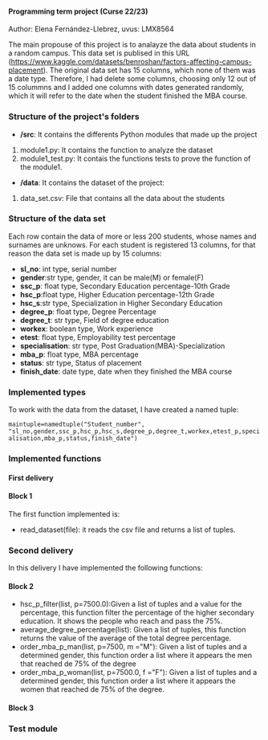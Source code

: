 #### Programming term project (Curse 22/23)

Author: Elena Fernández-Llebrez, uvus: LMX8564

The main propouse of this project is to analayze the data about students in a random campus. 
This data set is publised in this URL (https://www.kaggle.com/datasets/benroshan/factors-affecting-campus-placement). The original data set has 15 columns, which none of them was a date type. Therefore, I had delete some columns, choosing only 12 out of 15 colummns and I added one columns with dates generated randomly, which it will refer to the date when the student finished the MBA course.

### Structure of the project's folders
- **/src**: It contains the differents Python modules that made up the project
 1. module1.py: It contains the function to analyze the dataset
 2. module1_test.py: It contais the functions tests to prove the function of the module1.

- **/data**: It contains the dataset of the project:
1. data_set.csv: File that contains all the data about the students



### Structure of the data set
Each row contain the data of more or less 200 students, whose names and surnames are unknows.
For each student is registered 13 columns, for that reason the data set is made up by 15 columns:
- **sl_no**: int type, serial number
- **gender**:str type, gender, it can be male(M) or female(F)
- **ssc_p**: float type, Secondary Education percentage-10th Grade
- **hsc_p**:float type, Higher Education percentage-12th Grade
- **hsc_s**:str type, Specialization in Higher Secondary Education
- **degree_p**: float type, Degree Percentage
- **degree_t**: str type, Field of degree education
- **workex**: boolean type, Work experience
- **etest**: float type, Employability test percentage
- **specialisation**: str type, Post Graduation(MBA)-Specialization
- **mba_p**: float type, MBA percentage
- **status**: str type, Status of placement
- **finish_date**: date type, date when they finished the MBA course

### Implemented types
To work with the data from the dataset, I have created a named tuple:

`maintuple=namedtuple("Student_number", "sl_no,gender,ssc_p,hsc_p,hsc_s,degree_p,degree_t,workex,etest_p,specialisation,mba_p,status,finish_date")`

### Implemented functions

#### First delivery
#### Block 1
The first function implemented is:
- read_dataset(file): it reads the csv file and returns a list of tuples.

### Second delivery
In this delivery I have implemented the following functions:

#### Block 2
- hsc_p_filter(list, p=7500.0):Given a list of tuples and a value for the percentage, this function filter the percentage of the higher secondary education. It shows the people who reach and pass the 75%.
- average_degree_percentage(list): Given a list of tuples, this function returns the value of the average of the total degree percentage.
- order_mba_p_man(list, p=7500, m ="M"): Given a list of tuples and a determined gender, this function order a list where it appears the men that reached de 75% of the degree
- order_mba_p_woman(list, p=7500.0, f ="F"): Given a list of tuples and a determined gender, this function order a list where it appears the women that reached de 75% of the degree.
#### Block 3


### Test module
